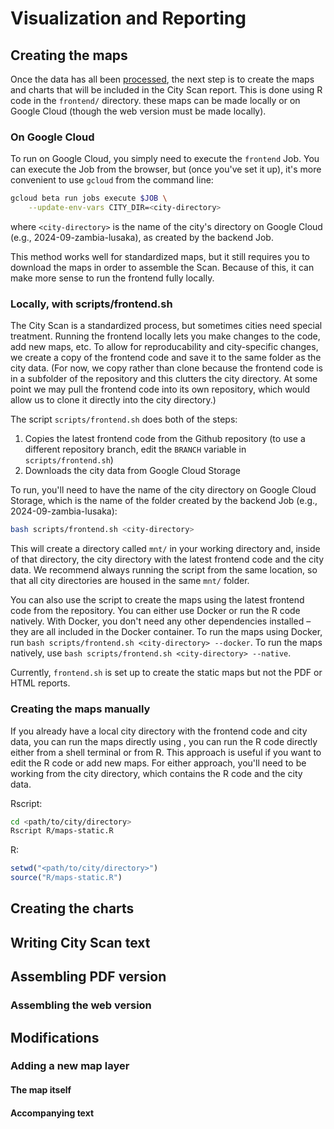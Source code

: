 # Visualization and Reporting

## Creating the maps

Once the data  has all been [processed](backend.md), the next step is to create the maps and charts that will be included in the City Scan report. This is done using R code in the `frontend/` directory. these maps can be made locally or on Google Cloud (though the web version must be made locally).

<!-- The City Scan exists in two formats, as an interactive web site and as a slide deck, and the maps for eac -->

### On Google Cloud

To run on Google Cloud, you simply need to execute the `frontend` Job. You can execute the Job from the browser, but (once you've set it up), it's more convenient to use `gcloud` from the command line:

```sh
gcloud beta run jobs execute $JOB \
	--update-env-vars CITY_DIR=<city-directory>
```

where `<city-directory>` is the name of the city's directory on Google Cloud (e.g., 2024-09-zambia-lusaka), as created by the backend Job.

This method works well for standardized maps, but it still requires you to download the maps in order to assemble the Scan. Because of this, it can make more sense to run the frontend fully locally.

### Locally, with scripts/frontend.sh

The City Scan is a standardized process, but sometimes cities need special treatment. Running the frontend locally lets you make changes to the code, add new maps, etc. To allow for reproducability and city-specific changes, we create a copy of the frontend code and save it to the same folder as the city data. (For now, we copy rather than clone because the frontend code is in a subfolder of the repository and this clutters the city directory. At some point we may pull the frontend code into its own repository, which would allow us to clone it directly into the city directory.)

The script `scripts/frontend.sh` does both of the steps:

1. Copies the latest frontend code from the Github repository (to use a different repository branch, edit the `BRANCH` variable in `scripts/frontend.sh`)
2. Downloads the city data from Google Cloud Storage

To run, you'll need to have the name of the city directory on Google Cloud Storage, which is the name of the folder created by the backend Job (e.g., 2024-09-zambia-lusaka):

```bash
bash scripts/frontend.sh <city-directory>
```

This will create a directory called `mnt/` in your working directory and, inside of that directory, the city directory with the latest frontend code and the city data. We recommend always running the script from the same location, so that all city directories are housed in the same `mnt/` folder.

You can also use the script to create the maps using the latest frontend code from the repository. You can either use Docker or run the R code natively. With Docker, you don't need any other dependencies installed – they are all included in the Docker container. To run the maps using Docker, run `bash scripts/frontend.sh <city-directory> --docker`. To run the maps natively, use `bash scripts/frontend.sh <city-directory> --native`. 

Currently, `frontend.sh` is set up to create the static maps but not the PDF or HTML reports.

### Creating the maps manually

If you already have a local city directory with the frontend code and city data, you can run the maps directly using , you can run the R code directly either from a shell terminal or from R. This approach is useful if you want to edit the R code or add new maps. For either approach, you'll need to be working from the city directory, which contains the R code and the city data.

Rscript:

```bash
cd <path/to/city/directory>
Rscript R/maps-static.R
```

R:

```r
setwd("<path/to/city/directory>")
source("R/maps-static.R")
```

## Creating the charts

## Writing City Scan text

## Assembling PDF version

### Assembling the web version

## Modifications

### Adding a new map layer

#### The map itself

#### Accompanying text

